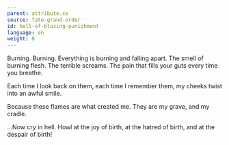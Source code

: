 ```yaml
---
parent: attribute.ce
source: fate-grand-order
id: hell-of-blazing-punishment
language: en
weight: 0
---
```


Burning. Burning. Everything is burning and falling apart.
The smell of burning flesh. The terrible screams. The pain that fills your guts every time you breathe.

Each time I look back on them, each time I remember them, my cheeks twist into an awful smile.

Because these flames are what created me.
They are my grave, and my cradle.

…Now cry in hell.
Howl at the joy of birth, at the hatred of birth, and at the despair of birth!
